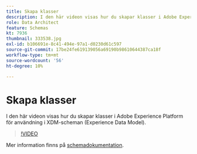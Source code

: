 ```yaml
---
title: Skapa klasser
description: I den här videon visas hur du skapar klasser i Adobe Experience Platform för användning i XDM-scheman (Experience Data Model).
role: Data Architect
feature: Schemas
kt: 7936
thumbnail: 333538.jpg
exl-id: b106691e-8c41-494e-97a1-d0230d61c597
source-git-commit: 17be24fe619139056a69190b98610644387ca18f
workflow-type: tm+mt
source-wordcount: '56'
ht-degree: 10%

---
```


# Skapa klasser

I den här videon visas hur du skapar klasser i Adobe Experience Platform för användning i XDM-scheman (Experience Data Model).

>[!VIDEO](https://video.tv.adobe.com/v/333538?quality=12&learn=on)

Mer information finns på [schemadokumentation](https://experienceleague.adobe.com/docs/experience-platform/xdm/home.html?lang=sv).
